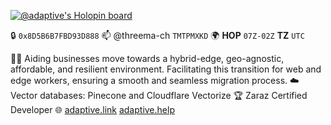 [![@adaptive's Holopin board](https://holopin.me/adaptive)](https://holopin.io/@adaptive)

🔒 `0x8D5B6B7FBD93D888` 📫 @threema-ch `TMTPMXKD` 🌍 __HOP__ `07Z-02Z` __TZ__ `UTC`

🕵🏼 Aiding businesses move towards a hybrid-edge, geo-agnostic, affordable, and resilient environment. Facilitating this transition for web and edge workers, ensuring a smooth and seamless migration process.
☁️ Vector databases: Pinecone and Cloudflare Vectorize
🏆 Zaraz Certified Developer
🌐 [adaptive.link](https://adaptive.link) [adaptive.help](https://adaptive.help)
<!--
**adaptive/adaptive** is a ✨ _special_ ✨ repository because its `README.md` (this file) appears on your GitHub profile.

Here are some ideas to get you started:

- 🔭 I’m currently working on ...
- 🌱 I’m currently learning ...
- 👯 I’m looking to collaborate on ...
- 🤔 I’m looking for help with ...
- 💬 Ask me about ...
- 📫 How to reach me: ...
- 😄 Pronouns: ...
- ⚡ Fun fact: ...
-->
